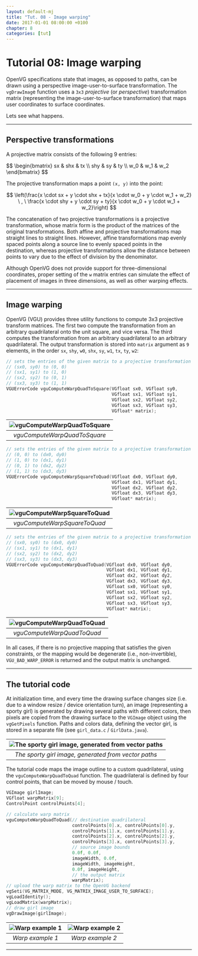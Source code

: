 ```yaml
---
layout: default-mj
title: "Tut. 08 - Image warping"
date: 2017-01-01 08:00:00 +0100
chapter: 8
categories: [tut]
---
```


# Tutorial 08: Image warping

OpenVG specifications state that images, as opposed to paths, can be drawn using a perspective image-user-to-surface transformation.
The `vgDrawImag`e function uses a `3x3` *projective* (or *perspective*) transformation matrix (representing the image-user-to-surface transformation) that maps user coordinates to surface coordinates.

Lets see what happens.

---

## Perspective transformations

A projective matrix consists of the following 9 entries:

<div>
$$ \begin{bmatrix} sx & shx & tx \\ shy & sy & ty \\ w_0 & w_1 & w_2 \end{bmatrix} $$
</div>

The projective transformation maps a point `(x, y)` into the point:

$$ \left(\frac{x \cdot sx + y \cdot shx + tx}{x \cdot w_0 + y \cdot w_1 + w_2} \ , \ \frac{x \cdot shy + y \cdot sy + ty}{x \cdot w_0 + y \cdot w_1 + w_2}\right) $$

The concatenation of two projective transformations is a projective transformation, whose matrix form is the product of the matrices of the original transformations.
Both affine and projective transformations map straight lines to straight lines. However, affine transformations map evenly spaced points along a source line to evenly spaced points in the destination, whereas projective transformations allow the distance between points to vary due to the effect of division by the denominator.

Although OpenVG does not provide support for three-dimensional coordinates, proper setting of the `w` matrix entries can simulate the effect of placement of images in three dimensions, as well as other warping effects.

---

## Image warping 
OpenVG (VGU) provides three utility functions to compute 3x3 projective transform matrices. The first two compute the transformation from an arbitrary quadrilateral onto the unit square, and vice versa. The third computes the transformation from an arbitrary quadrilateral to an arbitrary quadrilateral. The output transformation is stored into `matrix` argument as `9` elements, in the order `sx`, `shy`, `w0`, `shx`, `sy`, `w1`, `tx`, `ty`, `w2`:

```c
// sets the entries of the given matrix to a projective transformation that maps points:
// (sx0, sy0) to (0, 0)
// (sx1, sy1) to (1, 0)
// (sx2, sy2) to (0, 1)
// (sx3, sy3) to (1, 1)
VGUErrorCode vguComputeWarpQuadToSquare(VGfloat sx0, VGfloat sy0,
                                        VGfloat sx1, VGfloat sy1,
                                        VGfloat sx2, VGfloat sy2,
                                        VGfloat sx3, VGfloat sy3,
                                        VGfloat* matrix);
```

| ![vguComputeWarpQuadToSquare]({{site.url}}/assets/images/tut08_warp_quad_to_square.png) | 
| :---: |
| *vguComputeWarpQuadToSquare* | 

```c
// sets the entries of the given matrix to a projective transformation that maps points:
// (0, 0) to (dx0, dy0)
// (1, 0) to (dx1, dy1)
// (0, 1) to (dx2, dy2)
// (1, 1) to (dx3, dy3)
VGUErrorCode vguComputeWarpSquareToQuad(VGfloat dx0, VGfloat dy0,
                                        VGfloat dx1, VGfloat dy1,
                                        VGfloat dx2, VGfloat dy2,
                                        VGfloat dx3, VGfloat dy3,
                                        VGfloat* matrix);
```

| ![vguComputeWarpSquareToQuad]({{site.url}}/assets/images/tut08_warp_square_to_quad.png) | 
| :---: |
| *vguComputeWarpSquareToQuad* | 

```c
// sets the entries of the given matrix to a projective transformation that maps points:
// (sx0, sy0) to (dx0, dy0)
// (sx1, sy1) to (dx1, dy1)
// (sx2, sy2) to (dx2, dy2)
// (sx3, sy3) to (dx3, dy3)
VGUErrorCode vguComputeWarpQuadToQuad(VGfloat dx0, VGfloat dy0,
                                      VGfloat dx1, VGfloat dy1,
                                      VGfloat dx2, VGfloat dy2,
                                      VGfloat dx3, VGfloat dy3,
                                      VGfloat sx0, VGfloat sy0,
                                      VGfloat sx1, VGfloat sy1,
                                      VGfloat sx2, VGfloat sy2,
                                      VGfloat sx3, VGfloat sy3,
                                      VGfloat* matrix);
```

| ![vguComputeWarpQuadToQuad]({{site.url}}/assets/images/tut08_warp_quad_to_quad.png) | 
| :---: |
| *vguComputeWarpQuadToQuad* | 

In all cases, if there is no projective mapping that satisfies the given constraints, or the mapping would be degenerate (i.e., non-invertible), `VGU_BAD_WARP_ERROR` is returned and the output matrix is unchanged.

---

## The tutorial code

At initialization time, and every time the drawing surface changes size (i.e. due to a window resize / device orientation turn), an image (representing a sporty girl) is generated by drawing several paths with different colors, then pixels are copied from the drawing surface to the `VGImage` object using the `vgGetPixels` function. Paths and colors data, defining the vector girl, is stored in a separate file (see `girl_data.c` / `GirlData.java`).

| ![The sporty girl image, generated from vector paths]({{site.url}}/assets/images/tut08_original_image.png) | 
| :---: |
| *The sporty girl image, generated from vector paths* | 

The tutorial code maps the image outline to a custom quadrilateral, using the `vguComputeWarpQuadToQuad` function. The quadrilateral is defined by four control points, that can be moved by mouse / touch.

```c
VGImage girlImage;
VGfloat warpMatrix[9];
ControlPoint controlPoints[4];

// calculate warp matrix
vguComputeWarpQuadToQuad(// destination quadrilateral
                         controlPoints[0].x, controlPoints[0].y,
                         controlPoints[1].x, controlPoints[1].y,
                         controlPoints[2].x, controlPoints[2].y,
                         controlPoints[3].x, controlPoints[3].y,
                         // source image bounds
                         0.0f, 0.0f,
                         imageWidth, 0.0f,
                         imageWidth, imageHeight,
                         0.0f, imageHeight,
                         // the output matrix
                         warpMatrix);
// upload the warp matrix to the OpenVG backend
vgSeti(VG_MATRIX_MODE, VG_MATRIX_IMAGE_USER_TO_SURFACE);
vgLoadIdentity();
vgLoadMatrix(warpMatrix);
// draw girl image
vgDrawImage(girlImage);
```

| ![Warp example 1]({{site.url}}/assets/images/tut08_image_warp1.png) | ![Warp example 2]({{site.url}}/assets/images/tut08_image_warp2.png) |
| :---: | :---: |
| *Warp example 1* | *Warp example 2* |

---